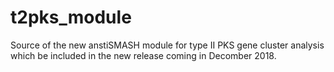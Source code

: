 # t2pks_module
Source of the new anstiSMASH module for type II PKS gene cluster analysis which be included in the new release coming in Decomber 2018.

